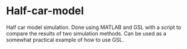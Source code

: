 # Half-car-model
Half car model simulation. Done using MATLAB and GSL with a script to compare the results of two simulation methods.
Can be used as a somewhat practical example of how to use GSL.
